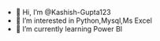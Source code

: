 - 👋 Hi, I’m @Kashish-Gupta123
- 👀 I’m interested in Python,Mysql,Ms Excel
- 🌱 I’m currently learning Power BI

<!---
Kashish-Gupta123/Kashish-Gupta123 is a ✨ special ✨ repository because its `README.md` (this file) appears on your GitHub profile.
You can click the Preview link to take a look at your changes.
--->
